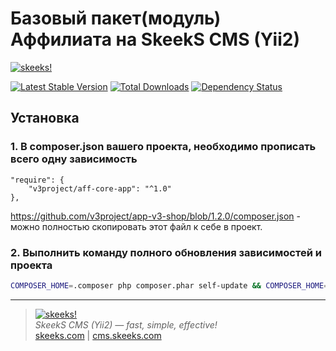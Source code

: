 Базовый пакет(модуль) Аффилиата на SkeekS CMS (Yii2)
=========================

[![skeeks!](https://cms.skeeks.com/uploads/all/35/fd/33/35fd33aa306823dbaf53a0142d43b3fa.png)](https://cms.skeeks.com)

[![Latest Stable Version](https://poser.pugx.org/v3project/aff-core-app/v/stable.png)](https://packagist.org/packages/v3project/aff-core-app)
[![Total Downloads](https://poser.pugx.org/v3project/aff-core-app/downloads.png)](https://packagist.org/packages/v3project/aff-core-app)
[![Dependency Status](https://www.versioneye.com/php/v3project:aff-core-app/dev-master/badge.png)](https://www.versioneye.com/php/v3project:aff-core-app/dev-master)


Установка
------------

### 1. В composer.json вашего проекта, необходимо прописать всего одну зависимость

```
"require": {
    "v3project/aff-core-app": "^1.0"
},
```

https://github.com/v3project/app-v3-shop/blob/1.2.0/composer.json - можно полностью скопировать этот файл к себе в проект.


### 2. Выполнить команду полного обновления зависимостей и проекта

```bash
COMPOSER_HOME=.composer php composer.phar self-update && COMPOSER_HOME=.composer php composer.phar update -o
```


___

> [![skeeks!](https://skeeks.com/img/logo/logo-no-title-80px.png)](https://skeeks.com)  
<i>SkeekS CMS (Yii2) — fast, simple, effective!</i>  
[skeeks.com](https://skeeks.com) | [cms.skeeks.com](https://cms.skeeks.com)

